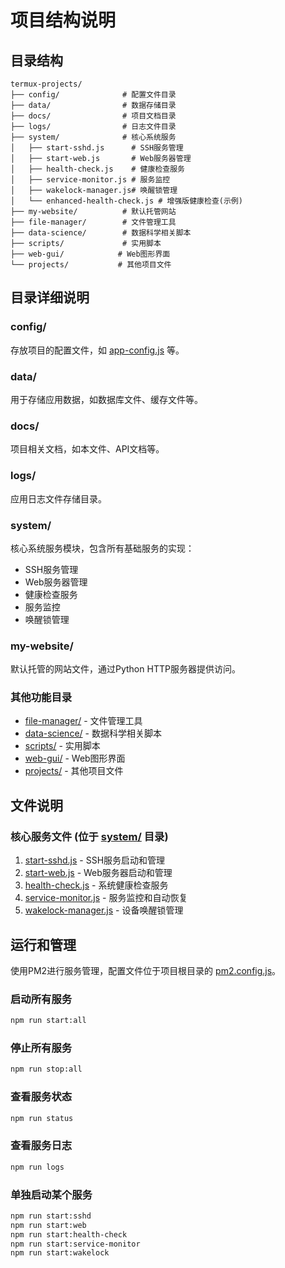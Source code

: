# 项目结构说明

## 目录结构

```
termux-projects/
├── config/              # 配置文件目录
├── data/                # 数据存储目录
├── docs/                # 项目文档目录
├── logs/                # 日志文件目录
├── system/              # 核心系统服务
│   ├── start-sshd.js      # SSH服务管理
│   ├── start-web.js       # Web服务器管理
│   ├── health-check.js    # 健康检查服务
│   ├── service-monitor.js # 服务监控
│   ├── wakelock-manager.js# 唤醒锁管理
│   └── enhanced-health-check.js # 增强版健康检查(示例)
├── my-website/          # 默认托管网站
├── file-manager/        # 文件管理工具
├── data-science/        # 数据科学相关脚本
├── scripts/             # 实用脚本
├── web-gui/            # Web图形界面
└── projects/           # 其他项目文件
```

## 目录详细说明

### config/
存放项目的配置文件，如 [app-config.js](file:///e:/Termux%E5%A4%87%E4%BB%BD/termux-projects/config/app-config.js) 等。

### data/
用于存储应用数据，如数据库文件、缓存文件等。

### docs/
项目相关文档，如本文件、API文档等。

### logs/
应用日志文件存储目录。

### system/
核心系统服务模块，包含所有基础服务的实现：
- SSH服务管理
- Web服务器管理
- 健康检查服务
- 服务监控
- 唤醒锁管理

### my-website/
默认托管的网站文件，通过Python HTTP服务器提供访问。

### 其他功能目录
- [file-manager/](file:///e:/Termux%E5%A4%87%E4%BB%BD/termux-projects/file-manager/) - 文件管理工具
- [data-science/](file:///e:/Termux%E5%A4%87%E4%BB%BD/termux-projects/data-science/) - 数据科学相关脚本
- [scripts/](file:///e:/Termux%E5%A4%87%E4%BB%BD/termux-projects/scripts/) - 实用脚本
- [web-gui/](file:///e:/Termux%E5%A4%87%E4%BB%BD/termux-projects/web-gui/) - Web图形界面
- [projects/](file:///e:/Termux%E5%A4%87%E4%BB%BD/termux-projects/projects/) - 其他项目文件

## 文件说明

### 核心服务文件 (位于 [system/](file:///e:/Termux%E5%A4%87%E4%BB%BD/termux-projects/system/) 目录)

1. [start-sshd.js](file:///e:/Termux%E5%A4%87%E4%BB%BD/termux-projects/system/start-sshd.js) - SSH服务启动和管理
2. [start-web.js](file:///e:/Termux%E5%A4%87%E4%BB%BD/termux-projects/system/start-web.js) - Web服务器启动和管理
3. [health-check.js](file:///e:/Termux%E5%A4%87%E4%BB%BD/termux-projects/system/health-check.js) - 系统健康检查服务
4. [service-monitor.js](file:///e:/Termux%E5%A4%87%E4%BB%BD/termux-projects/system/service-monitor.js) - 服务监控和自动恢复
5. [wakelock-manager.js](file:///e:/Termux%E5%A4%87%E4%BB%BD/termux-projects/system/wakelock-manager.js) - 设备唤醒锁管理

## 运行和管理

使用PM2进行服务管理，配置文件位于项目根目录的 [pm2.config.js](file:///e:/Termux%E5%A4%87%E4%BB%BD/pm2.config.js)。

### 启动所有服务
```bash
npm run start:all
```

### 停止所有服务
```bash
npm run stop:all
```

### 查看服务状态
```bash
npm run status
```

### 查看服务日志
```bash
npm run logs
```

### 单独启动某个服务
```bash
npm run start:sshd
npm run start:web
npm run start:health-check
npm run start:service-monitor
npm run start:wakelock
```